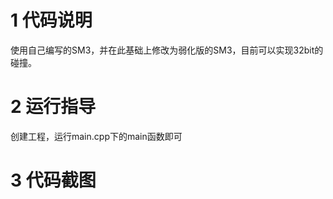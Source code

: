 # 1 代码说明

使用自己编写的SM3，并在此基础上修改为弱化版的SM3，目前可以实现32bit的碰撞。

# 2 运行指导

创建工程，运行main.cpp下的main函数即可

# 3 代码截图

